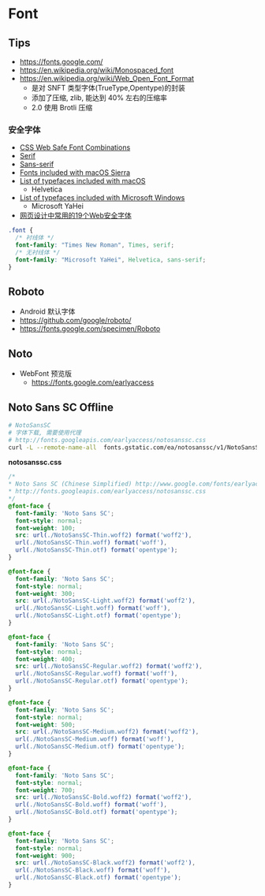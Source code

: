 # Font

## Tips
* https://fonts.google.com/
* https://en.wikipedia.org/wiki/Monospaced_font
* https://en.wikipedia.org/wiki/Web_Open_Font_Format
  * 是对 SNFT 类型字体(TrueType,Opentype)的封装
  * 添加了压缩, zlib, 能达到 40% 左右的压缩率
  * 2.0 使用 Brotli 压缩


### 安全字体
* [CSS Web Safe Font Combinations](https://www.w3schools.com/cssref/css_websafe_fonts.asp)
* [Serif](https://en.wikipedia.org/wiki/Serif)
* [Sans-serif](https://en.wikipedia.org/wiki/Sans-serif)
* [Fonts included with macOS Sierra](https://support.apple.com/en-us/HT206872)
* [List of typefaces included with macOS](https://en.wikipedia.org/wiki/List_of_typefaces_included_with_macOS)
  * Helvetica
* [List of typefaces included with Microsoft Windows](https://en.wikipedia.org/wiki/List_of_typefaces_included_with_Microsoft_Windows)
  * Microsoft YaHei
* [网页设计中常用的19个Web安全字体](https://blog.csdn.net/joyous/article/details/51498105)


```css
.font {
  /* 衬线体 */
  font-family: "Times New Roman", Times, serif;
  /* 无衬线体 */
  font-family: "Microsoft YaHei", Helvetica, sans-serif;
}
```

## Roboto
* Android 默认字体
* https://github.com/google/roboto/
* https://fonts.google.com/specimen/Roboto


## Noto
* WebFont 预览版
  * https://fonts.google.com/earlyaccess

## Noto Sans SC Offline
```bash
# NotoSansSC
# 字体下载, 需要使用代理
# http://fonts.googleapis.com/earlyaccess/notosanssc.css
curl -L --remote-name-all  fonts.gstatic.com/ea/notosanssc/v1/NotoSansSC-{Thin,Light,Regular,Medium,Bold,Black}.{woff2,woff,otf}
```

__notosanssc.css__

```css
/*
* Noto Sans SC (Chinese Simplified) http://www.google.com/fonts/earlyaccess
* http://fonts.googleapis.com/earlyaccess/notosanssc.css
*/
@font-face {
  font-family: 'Noto Sans SC';
  font-style: normal;
  font-weight: 100;
  src: url(./NotoSansSC-Thin.woff2) format('woff2'),
  url(./NotoSansSC-Thin.woff) format('woff'),
  url(./NotoSansSC-Thin.otf) format('opentype');
}

@font-face {
  font-family: 'Noto Sans SC';
  font-style: normal;
  font-weight: 300;
  src: url(./NotoSansSC-Light.woff2) format('woff2'),
  url(./NotoSansSC-Light.woff) format('woff'),
  url(./NotoSansSC-Light.otf) format('opentype');
}

@font-face {
  font-family: 'Noto Sans SC';
  font-style: normal;
  font-weight: 400;
  src: url(./NotoSansSC-Regular.woff2) format('woff2'),
  url(./NotoSansSC-Regular.woff) format('woff'),
  url(./NotoSansSC-Regular.otf) format('opentype');
}

@font-face {
  font-family: 'Noto Sans SC';
  font-style: normal;
  font-weight: 500;
  src: url(./NotoSansSC-Medium.woff2) format('woff2'),
  url(./NotoSansSC-Medium.woff) format('woff'),
  url(./NotoSansSC-Medium.otf) format('opentype');
}

@font-face {
  font-family: 'Noto Sans SC';
  font-style: normal;
  font-weight: 700;
  src: url(./NotoSansSC-Bold.woff2) format('woff2'),
  url(./NotoSansSC-Bold.woff) format('woff'),
  url(./NotoSansSC-Bold.otf) format('opentype');
}

@font-face {
  font-family: 'Noto Sans SC';
  font-style: normal;
  font-weight: 900;
  src: url(./NotoSansSC-Black.woff2) format('woff2'),
  url(./NotoSansSC-Black.woff) format('woff'),
  url(./NotoSansSC-Black.otf) format('opentype');
}
```
